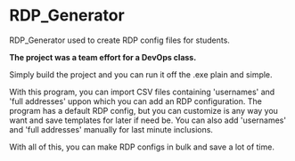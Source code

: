 # RDP_Generator
RDP_Generator used to create RDP config files for students.

**The project was a team effort for a DevOps class.**

Simply build the project and you can run it off the .exe plain and simple.

With this program, you can import CSV files containing 'usernames' and 'full addresses' uppon which you can add an RDP configuration.
The program has a default RDP config, but you can customize is any way you want and save templates for later if need be.
You can also add 'usernames' and 'full addresses' manually for last minute inclusions.

With all of this, you can make RDP configs in bulk and save a lot of time.


